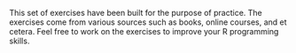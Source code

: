 This set of exercises have been built for the purpose of practice. The exercises come from various sources such as books, online courses, and et cetera. Feel free to work on the exercises to improve your R programming skills. 
